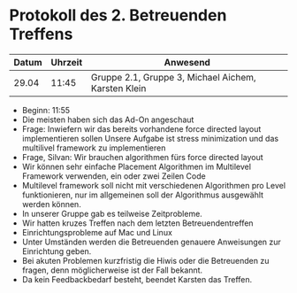 # Protokoll des 2. Betreuenden Treffens

Datum | Uhrzeit | Anwesend
------|---------|---------
29.04 | 11:45   | Gruppe 2.1, Gruppe 3, Michael Aichem, Karsten Klein

 - Beginn: 11:55
 - Die meisten haben sich das Ad-On angeschaut
 - Frage: Inwiefern wir das bereits vorhandene force directed layout implementieren sollen
   Unsere Aufgabe ist stress minimization und das multilivel framework zu implementieren
 - Frage, Silvan: Wir brauchen algorithmen fürs force directed layout
 - Wir können sehr einfache Placement Algorithmen im Multilevel Framework verwenden, ein oder zwei Zeilen Code
 - Multilevel framework soll nicht mit verschiedenen Algorithmen pro Level funktionieren, nur im allgemeinen soll der Algorithmus ausgewählt werden können.
 - In unserer Gruppe gab es teilweise Zeitprobleme.
 - Wir hatten kruzes Treffen nach dem letzten Betreuendentreffen
 - Einrichtungsprobleme auf Mac und Linux
 - Unter Umständen werden die Betreuenden genauere Anweisungen zur Einrichtung geben.
 - Bei akuten Problemen kurzfristig die Hiwis oder die Betreuenden zu fragen, denn möglicherweise ist der Fall bekannt.
 - Da kein Feedbackbedarf besteht, beendet Karsten das Treffen.
